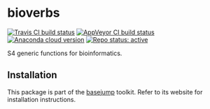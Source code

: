# bioverbs

[![Travis CI build status](https://travis-ci.com/steinbaugh/bioverbs.svg?branch=master)](https://travis-ci.com/steinbaugh/bioverbs)
[![AppVeyor CI build status](https://ci.appveyor.com/api/projects/status/0m28wwtjnbib03jc/branch/master?svg=true)](https://ci.appveyor.com/project/mjsteinbaugh/bioverbs/branch/master)
[![Anaconda cloud version](https://anaconda.org/bioconda/r-bioverbs/badges/version.svg)](https://anaconda.org/bioconda/r-bioverbs)
[![Repo status: active](https://www.repostatus.org/badges/latest/active.svg)](https://www.repostatus.org/#active)

S4 generic functions for bioinformatics.

## Installation

This package is part of the [basejump][] toolkit. Refer to its website for installation instructions.

[basejump]: https://steinbaugh.com/basejump/
